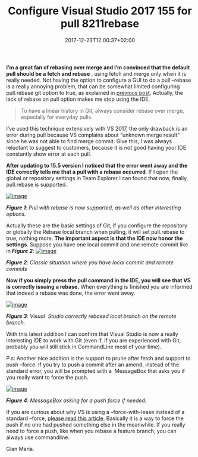 ﻿---
title: "Configure Visual Studio 2017 155 for pull 8211rebase"
description: ""
date: 2017-12-23T12:00:37+02:00
draft: false
tags: [Git,Visual Studio]
categories: [Git]
---
 **I’m a great fan of rebasing over merge and I’m convinced that the default pull should be a fetch and rebase** , using fetch and merge only when it is really needed. Not having the option to configure a GUI to do a pull –rebase is a really annoying problem, that can be somewhat limited configuring pull.rebase git option to true, as explained in [previous post](http://www.codewrecks.com/blog/index.php/2017/12/19/configure-git-repository-for-automatic-pull-rebase/). Actually, the lack of rebase on pull option makes me stop using the IDE.

> To have a linear history in Git, always consider rebase over merge, especially for everyday pulls.

I’ve used this technique extensively with VS 2017, the only drawback is an error during pull because VS complains about “unknown merge result” since he was not able to find merge commit. Give this, I was always reluctant to suggest to customers, because it is not good having your IDE constantly show error at each pull.

 **After updating to 15.5 version I noticed that the error went away and the IDE correctly tells me that a pull with a rebase occurred**. If I open the global or repository settings in Team Explorer I can found that now, finally, pull.rebase is supported.

[![image](https://www.codewrecks.com/blog/wp-content/uploads/2017/12/image_thumb-14.png "image")](https://www.codewrecks.com/blog/wp-content/uploads/2017/12/image-14.png)

 ***Figure 1***: *Pull with rebase is now supported, as well as other interesting options.*

Actually these are the basic settings of Git, if you configure the repository or globally the Rebase local branch when pulling, it will set pull.rebase to true, nothing more. **The important aspect is that the IDE now honor the settings**. Suppose you have one local commit and one remote commit like in  ***Figure 2***: [![image](https://www.codewrecks.com/blog/wp-content/uploads/2017/12/image_thumb-15.png "image")](https://www.codewrecks.com/blog/wp-content/uploads/2017/12/image-15.png)

 ***Figure 2***: *Classic situation where you have local commit and remote commits*

 **Now if you simply press the pull command in the IDE, you will see that VS is correctly issuing a rebase.** When everything is finished you are informed that indeed a rebase was done, the error went away.

[![image](https://www.codewrecks.com/blog/wp-content/uploads/2017/12/image_thumb-16.png "image")](https://www.codewrecks.com/blog/wp-content/uploads/2017/12/image-16.png)

 ***Figure 3***: *Visual  Studio correctly rebased local branch on the remote branch.*

With this latest addition I can confirm that Visual Studio is now a really interesting IDE to work with Git (even if, if you are experienced with Git, probably you will still stick in CommandLine most of your time).

P.s: Another nice addition is the support to prune after fetch and support to push –force. If you try to push a commit after an amend, instead of the standard error, you will be prompted with a  MessageBox that asks you if you really want to force the push.

[![image](https://www.codewrecks.com/blog/wp-content/uploads/2017/12/image_thumb-17.png "image")](https://www.codewrecks.com/blog/wp-content/uploads/2017/12/image-17.png)

 ***Figure 4***: *MessageBox asking for a push force if needed.*

If you are curious about why VS is using a –force-with-lease instead of a standard –force, [please read this article](https://developer.atlassian.com/blog/2015/04/force-with-lease/). Basically it is a way to force the push if no one had pushed something else in the meanwhile. If you really need to force a push, like when you rebase a feature branch, you can always use commandline.

Gian Maria.
